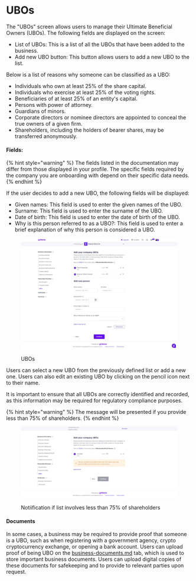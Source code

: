 # UBOs

The "UBOs" screen allows users to manage their Ultimate Beneficial Owners (UBOs). The following fields are displayed on the screen:

* List of UBOs: This is a list of all the UBOs that have been added to the business.
* Add new UBO button: This button allows users to add a new UBO to the list.

Below is a list of reasons why someone can be classified as a UBO:

* Individuals who own at least 25% of the share capital.
* Individuals who exercise at least 25% of the voting rights.
* Beneficiaries of at least 25% of an entity's capital.
* Persons with power of attorney.
* Guardians of minors.
* Corporate directors or nominee directors are appointed to conceal the true owners of a given firm.
* Shareholders, including the holders of bearer shares, may be transferred anonymously.

#### Fields:

{% hint style="warning" %}
The fields listed in the documentation may differ from those displayed in your profile. The specific fields required by the company you are onboarding with depend on their specific data needs.
{% endhint %}

If the user decides to add a new UBO, the following fields will be displayed:

* Given names: This field is used to enter the given names of the UBO.
* Surname: This field is used to enter the surname of the UBO.
* Date of birth: This field is used to enter the date of birth of the UBO.
* Why is this person referred to as a UBO?: This field is used to enter a brief explanation of why this person is considered a UBO.

<figure><img src="../../../.gitbook/assets/UBOs (4).png" alt="UBOs"><figcaption><p>UBOs</p></figcaption></figure>

Users can select a new UBO from the previously defined list or add a new one. Users can also edit an existing UBO by clicking on the pencil icon next to their name.

It is important to ensure that all UBOs are correctly identified and recorded, as this information may be required for regulatory compliance purposes.

{% hint style="warning" %}
The message will be presented if you provide less than 75% of shareholders.
{% endhint %}

<figure><img src="../../../.gitbook/assets/UBOs_less_then_75.png" alt=""><figcaption><p>Notiification if list involves less than 75% of shareholders</p></figcaption></figure>

#### Documents

In some cases, a business may be required to provide proof that someone is a UBO, such as when registering with a government agency, crypto cryptocurrency exchange, or opening a bank account. Users can upload proof of being UBO on the [business-documents.md](../verification/business-documents.md "mention") tab, which is used to store important business documents. Users can upload digital copies of these documents for safekeeping and to provide to relevant parties upon request.

